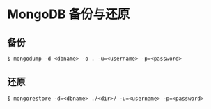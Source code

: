 # MongoDB 备份与还原

## 备份

``` shell
$ mongodump -d <dbname> -o . -u=<username> -p=<password>
```

## 还原

``` shell
$ mongorestore -d=<dbname> ./<dir>/ -u=<username> -p=<password>
```
